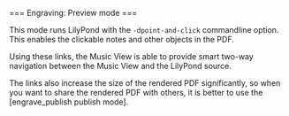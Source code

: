 === Engraving: Preview mode ===

This mode runs LilyPond with the `-dpoint-and-click` commandline option.
This enables the clickable notes and other objects in the PDF.

Using these links, the Music View is able to provide smart two-way navigation
between the Music View and the LilyPond source.

The links also increase the size of the rendered PDF significantly, so when
you want to share the rendered PDF with others, it is better to use the
[engrave_publish publish mode].
